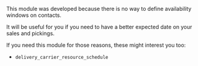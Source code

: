 This module was developed because there is no way to define availability windows on
contacts.

It will be useful for you if you need to have a better expected date on your sales and
pickings.

If you need this module for those reasons, these might interest you too:

- `delivery_carrier_resource_schedule`
